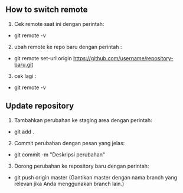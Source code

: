 ## How to switch remote 
1. Cek remote saat ini dengan perintah:
- git remote -v

2. ubah remote ke repo baru dengan perintah :
- git remote set-url origin https://github.com/username/repository-baru.git

3. cek lagi :
- git remote -v

## Update repository
1. Tambahkan perubahan ke staging area dengan perintah:
- git add .

2. Commit perubahan dengan pesan yang jelas:
- git commit -m "Deskripsi perubahan"

3. Dorong perubahan ke repository baru dengan perintah:
- git push origin master
    (Gantikan master dengan nama branch yang relevan jika Anda menggunakan branch lain.)

